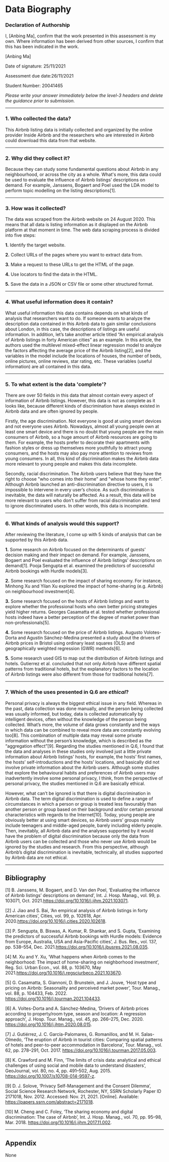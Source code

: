 # Data Biography

### Declaration of Authorship

I, [Anbing Ma], confirm that the work presented in this assessment is my own. Where information has been derived from other sources, I confirm that this has been indicated in the work.

[Anbing Ma]

Date of signature: 25/11/2021

Assessment due date:26/11/2021

Student Number: 20041465

_Please write your answer immediately below the level-3 headers and delete the guidance prior to submission._

---

### 1. Who collected the data?

This Airbnb listing data is initially collected and organized by the online provider Inside Airbnb and the researchers who are interested in Airbnb could download this data from that website. 

---

### 2. Why did they collect it?

Because they can study some fundamental questions about Airbnb in any neighbourhood, or across the city as a whole. What's more, this data could be used to evaluate the influence of Airbnb listings’ descriptions on demand. For example, Janssens, Bogaert and Poel used the LDA model to perform topic modelling on the listing descriptions[1].

---

### 3. How was it collected?

The data was scraped from the Airbnb website on 24 August 2020. This means that all data is listing information as it displayed on the Airbnb platform at that moment in time. The web data scraping process is divided into five steps:

**1.** Identify the target website.

**2.** Collect URLs of the pages where you want to extract data from.

**3.** Make a request to these URLs to get the HTML of the page.

**4.** Use locators to find the data in the HTML.

**5.** Save the data in a JSON or CSV file or some other structured format.

---

### 4. What useful information does it contain?

What useful information this data contains depends on what kinds of analysis that researchers want to do. If someone wants to analyze the description data contained in this Airbnb data to gain similar conclusions about London, in this case, the descriptions of listings are useful information. In addition, let’s take another article titled “An empirical analysis of Airbnb listings in forty American cities” as an example. In this article, the authors used the multilevel mixed-effect linear regression model to analyze the factors affecting the average price of the Airbnb listing[2], and the variables in the model include the locations of houses, the number of beds, online pictures, online reviews, star rating, etc. These variables (useful information) are all contained in this data.

---

### 5. To what extent is the data 'complete'?

There are over 50 fields in this data that almost contain every aspect of information of Airbnb listings. However, this data is not as complete as it looks like, because different kinds of discrimination have always existed in Airbnb data and are often ignored by people.

Firstly, the age discrimination. Not everyone is good at using smart devices and not everyone uses Airbnb. Nowadays, almost all young people own at least one smart device and there is no doubt that young people are the main consumers of Airbnb, so a huge amount of Airbnb resources are going to them. For example, the hosts prefer to decorate their apartments with fashion styles or dress up themselves more youthfully to attract young consumers, and the hosts may also pay more attention to reviews from young consumers. In all, this kind of discrimination makes the Airbnb data more relevant to young people and makes this data incomplete. 

Secondly, racial discrimination. The Airbnb users believe that they have the right to choose "who comes into their home" and "whose home they enter". Although Airbnb launched an anti-discrimination directive to users, it is impossible to intervene in every user’s choice. As such discrimination is inevitable, the data will naturally be affected. As a result, this data will be more relevant to users who don’t suffer from racial discrimination and tend to ignore discriminated users. In other words, this data is incomplete.

---

### 6. What kinds of analysis would this support?

After reviewing the literature, I come up with 5 kinds of analysis that can be supported by this Airbnb data.

**1.** Some research on Airbnb focused on the determinants of guests’ decision making and their impact on demand. For example, Janssens, Bogaert and Poel evaluated the influence of Airbnb listings’ descriptions on demand[1]. Pooja Sengupta et al. examined the predictors of successful Airbnb bookings with Hurdle models[3]. 

**2.** Some research focused on the impact of sharing economy. For instance, Minhong Xu and Yilan Xu explored the impact of home-sharing (e.g. Airbnb) on neighbourhood investment[4].

**3.** Some research focused on the hosts of Airbnb listings and want to explore whether the professional hosts who own better pricing strategies yield higher returns. Georges Casamatta et al. tested whether professional hosts indeed have a better perception of the degree of market power than non-professionals[5].

**4.** Some research focused on the price of Airbnb listings. Augusto Volotes- Dorta and Agustín Sánchez-Medina presented a study about the drivers of Airbnb prices in Bristol using ordinary least squares (OLS) and geographically weighted regression (GWR) methods[6].

**5.** Some research used GIS to map out the distribution of Airbnb listings and hotels. Gutierrez et al. concluded that not only Airbnb have different spatial patterns from traditional hotels, but the explanatory factors to the location of Airbnb listings were also different from those for traditional hotels[7].

---

### 7. Which of the uses presented in Q.6 are _ethical_?

Personal privacy is always the biggest ethical issue in any field. Whereas in the past, data collection was done manually, and the person being collected was usually informed, but today, data is collected automatically by intelligent devices, often without the knowledge of the person being collected. What’s more, the volume of data grows constantly and the ways in which data can be combined to reveal more data are constantly evolving too[8]. This combination of multiple data may reveal some private information without the person’s knowledge, which is described as the “aggregation effect”[9]. Regarding the studies mentioned in Q.6, I found that the data and analyses in these studies only involved just a little private information about Airbnb listings’ hosts, for example, the hosts’ first names, the hosts’ self-introductions and the hosts’ locations, and basically did not involve private information about the Airbnb users. Although some studies that explore the behavioural habits and preferences of Airbnb users may inadvertently involve some personal privacy, I think, from the perspective of personal privacy, the studies mentioned in Q.6 are basically ethical.

However, what can’t be ignored is that there is digital discrimination in Airbnb data. The term digital discrimination is used to define a range of circumstances in which a person or group is treated less favourably than another person or group based on their background and/or certain personal characteristics with regards to the Internet[10]. Today, young people are obviously better at using smart devices, so Airbnb users’ groups mainly include teenagers and middle-aged people, barely including elderly people. Then, inevitably, all Airbnb data and the analyses supported by it would have the problem of digital discrimination because only the data from Airbnb users can be collected and those who never use Airbnb would be ignored by the studies and research. From this perspective, although Airbnb’s digital discrimination is inevitable, technically, all studies supported by Airbnb data are not ethical.

---

## Bibliography

[1]	B. Janssens, M. Bogaert, and D. Van den Poel, ‘Evaluating the influence of Airbnb listings’ descriptions on demand’, Int. J. Hosp. Manag., vol. 99, p. 103071, Oct. 2021.https://doi.org/10.1016/j.ijhm.2021.103071.

[2]	J. Jiao and S. Bai, ‘An empirical analysis of Airbnb listings in forty American cities’, Cities, vol. 99, p. 102618, Apr. 2020.https://doi.org/10.1016/j.cities.2020.102618.

[3]	P. Sengupta, B. Biswas, A. Kumar, R. Shankar, and S. Gupta, ‘Examining the predictors of successful Airbnb bookings with Hurdle models: Evidence from Europe, Australia, USA and Asia-Pacific cities’, J. Bus. Res., vol. 137, pp. 538–554, Dec. 2021.https://doi.org/10.1016/j.jbusres.2021.08.035.

[4]	M. Xu and Y. Xu, ‘What happens when Airbnb comes to the neighborhood: The impact of home-sharing on neighborhood investment’, Reg. Sci. Urban Econ., vol. 88, p. 103670, May 2021.https://doi.org/10.1016/j.regsciurbeco.2021.103670.

[5]	G. Casamatta, S. Giannoni, D. Brunstein, and J. Jouve, ‘Host type and pricing on Airbnb: Seasonality and perceived market power’, Tour. Manag., vol. 88, p. 104433, Feb. 2022. https://doi.org/10.1016/j.tourman.2021.104433.

[6]	A. Voltes-Dorta and A. Sánchez-Medina, ‘Drivers of Airbnb prices according to property/room type, season and location: A regression approach’, J. Hosp. Tour. Manag., vol. 45, pp. 266–275, Dec. 2020. https://doi.org/10.1016/j.jhtm.2020.08.015.

[7]	J. Gutiérrez, J. C. García-Palomares, G. Romanillos, and M. H. Salas-Olmedo, ‘The eruption of Airbnb in tourist cities: Comparing spatial patterns of hotels and peer-to-peer accommodation in Barcelona’, Tour. Manag., vol. 62, pp. 278–291, Oct. 2017. https://doi.org/10.1016/j.tourman.2017.05.003.

[8]	K. Crawford and M. Finn, ‘The limits of crisis data: analytical and ethical challenges of using social and mobile data to understand disasters’, GeoJournal, vol. 80, no. 4, pp. 491–502, Aug. 2015. https://doi.org/10.1007/s10708-014-9597-z.

[9]	D. J. Solove, ‘Privacy Self-Management and the Consent Dilemma’, Social Science Research Network, Rochester, NY, SSRN Scholarly Paper ID 2171018, Nov. 2012. Accessed: Nov. 21, 2021. [Online]. Available: https://papers.ssrn.com/abstract=2171018.

[10] M. Cheng and C. Foley, ‘The sharing economy and digital discrimination: The case of Airbnb’, Int. J. Hosp. Manag., vol. 70, pp. 95–98, Mar. 2018. https://doi.org/10.1016/j.ijhm.2017.11.002.

---

## Appendix

None